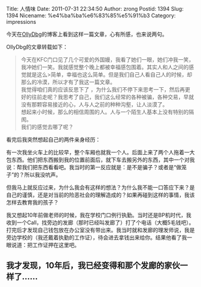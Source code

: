 Title: 人情味
Date: 2011-07-31 22:34:50
Author: zrong
Postid: 1394
Slug: 1394
Nicename: %e4%ba%ba%e6%83%85%e5%91%b3
Category: impressions

今天在[OllyDbg](http://58.58.34.66/wordpress/?p=25 "国外人情味")的博客上看到这样一篇文章，心有所感，也来说两句。

OllyDbg的文章转载如下：

> 今天在KFC门口见了几个可爱的外国嫚，我看了她们一眼，她们冲我一笑，我冲她们一笑。我就感觉整个晚上都被幸福感包围着。其实人和人之间的感觉就是这么\>简单，幸福也这么简单。但是我们自己人看自己人的时候，却那么的冷漠，所以才有了我这一篇文章。  
>  我觉得咱们真的应该反思下了
> ，为什么我们不停下来思考一下，然后再更好的往前走呢？我思考了自己，我们这么经常的各种被骗，各种交易，早就没有那颗容易接近的心，人与人之前的种种沟壑，让人淡漠了。  
>  想起来小时候，那么的相信周围的人。人与一个陌生人基本上没有特别的隔阂。  
>  我们的感觉去哪了呢？

看完后我突然想起自己的两件亲身经历：

有一次我坐火车上的比较早，整个车厢也就我一个人。后面上来了两个人拖着一大包东西。他们把东西搬到我的位置前面后，就下车去搬另外的东西，其中一个对我说：帮我们把东西看看吧。我当时的第一反应就是：是不是骗子？或者是“做笼子”的？所以我没吭声。

但我马上就反应过来，为什么我会有这样的想法？为什么我不能一口答应下来？是自己的谨慎，还是对当前的险恶社会的理解造成的？如果再碰到这样的事情，我该怎样去教育我的孩子？

我又想起10年前做老师的时候，我在学校门口例行执勤。当时还是BP机时代，我收到一个Call，找旁边的发廊（那时已经叫发廊了）打了个电话（大概5毛钱吧）。打完后才发现自己钱包放在办公室没有带出来。我当时就和发廊的理发师说，我是旁边学校的（我还戴着执勤的工作证），待会进去拿钱出来给你。结果他看了我一眼说道：把工作证押在这里吧。

我才发现，10年后，我已经变得和那个发廊的家伙一样了……
----------------------------------------------------
